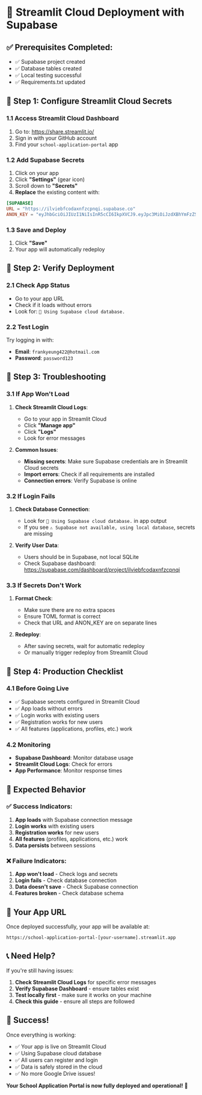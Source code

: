 # 🚀 Streamlit Cloud Deployment with Supabase

## ✅ **Prerequisites Completed:**
- ✅ Supabase project created
- ✅ Database tables created
- ✅ Local testing successful
- ✅ Requirements.txt updated

## 🔧 **Step 1: Configure Streamlit Cloud Secrets**

### **1.1 Access Streamlit Cloud Dashboard**
1. Go to: https://share.streamlit.io/
2. Sign in with your GitHub account
3. Find your `school-application-portal` app

### **1.2 Add Supabase Secrets**
1. Click on your app
2. Click **"Settings"** (gear icon)
3. Scroll down to **"Secrets"**
4. **Replace** the existing content with:

```toml
[SUPABASE]
URL = "https://ilviebfcodaxnfzcpnqi.supabase.co"
ANON_KEY = "eyJhbGciOiJIUzI1NiIsInR5cCI6IkpXVCJ9.eyJpc3MiOiJzdXBhYmFzZSIsInJlZiI6ImlsdmllYmZjb2RheG5memNwbnFpIiwicm9sZSI6ImFub24iLCJpYXQiOjE3NTIxODYwOTcsImV4cCI6MjA2Nzc2MjA5N30.qhN1e0RtzH6vNMOM26qfBM-qfr3rBfGglFROIDAoZhw"
```

### **1.3 Save and Deploy**
1. Click **"Save"**
2. Your app will automatically redeploy

## 🔧 **Step 2: Verify Deployment**

### **2.1 Check App Status**
- Go to your app URL
- Check if it loads without errors
- Look for: `🔗 Using Supabase cloud database.`

### **2.2 Test Login**
Try logging in with:
- **Email**: `frankyeung422@hotmail.com`
- **Password**: `password123`

## 🔧 **Step 3: Troubleshooting**

### **3.1 If App Won't Load**
1. **Check Streamlit Cloud Logs**:
   - Go to your app in Streamlit Cloud
   - Click **"Manage app"**
   - Click **"Logs"**
   - Look for error messages

2. **Common Issues**:
   - **Missing secrets**: Make sure Supabase credentials are in Streamlit Cloud secrets
   - **Import errors**: Check if all requirements are installed
   - **Connection errors**: Verify Supabase is online

### **3.2 If Login Fails**
1. **Check Database Connection**:
   - Look for `🔗 Using Supabase cloud database.` in app output
   - If you see `⚠️ Supabase not available, using local database`, secrets are missing

2. **Verify User Data**:
   - Users should be in Supabase, not local SQLite
   - Check Supabase dashboard: https://supabase.com/dashboard/project/ilviebfcodaxnfzcpnqi

### **3.3 If Secrets Don't Work**
1. **Format Check**:
   - Make sure there are no extra spaces
   - Ensure TOML format is correct
   - Check that URL and ANON_KEY are on separate lines

2. **Redeploy**:
   - After saving secrets, wait for automatic redeploy
   - Or manually trigger redeploy from Streamlit Cloud

## 🔧 **Step 4: Production Checklist**

### **4.1 Before Going Live**
- ✅ Supabase secrets configured in Streamlit Cloud
- ✅ App loads without errors
- ✅ Login works with existing users
- ✅ Registration works for new users
- ✅ All features (applications, profiles, etc.) work

### **4.2 Monitoring**
- **Supabase Dashboard**: Monitor database usage
- **Streamlit Cloud Logs**: Check for errors
- **App Performance**: Monitor response times

## 🎯 **Expected Behavior**

### **✅ Success Indicators:**
1. **App loads** with Supabase connection message
2. **Login works** with existing users
3. **Registration works** for new users
4. **All features** (profiles, applications, etc.) work
5. **Data persists** between sessions

### **❌ Failure Indicators:**
1. **App won't load** - Check logs and secrets
2. **Login fails** - Check database connection
3. **Data doesn't save** - Check Supabase connection
4. **Features broken** - Check database schema

## 🚀 **Your App URL**

Once deployed successfully, your app will be available at:
```
https://school-application-portal-[your-username].streamlit.app
```

## 📞 **Need Help?**

If you're still having issues:

1. **Check Streamlit Cloud Logs** for specific error messages
2. **Verify Supabase Dashboard** - ensure tables exist
3. **Test locally first** - make sure it works on your machine
4. **Check this guide** - ensure all steps are followed

## 🎉 **Success!**

Once everything is working:
- ✅ Your app is live on Streamlit Cloud
- ✅ Using Supabase cloud database
- ✅ All users can register and login
- ✅ Data is safely stored in the cloud
- ✅ No more Google Drive issues!

**Your School Application Portal is now fully deployed and operational!** 🚀 